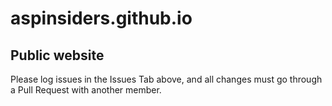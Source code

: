 # aspinsiders.github.io
Public website
--------------

Please log issues in the Issues Tab above, and all changes must go through a Pull Request with another member.

